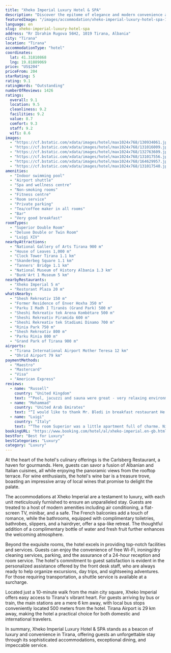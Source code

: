 ```yaml
---
title: "Xheko Imperial Luxury Hotel & SPA"
description: "Discover the epitome of elegance and modern convenience at Xheko Imperial Luxury Hotel & SPA, a gem in the heart of Tirana, perfectly positioned close to the city's expansive park."
featuredImage: "/images/accommodation/xheko-imperial-luxury-hotel-spa-130934061.jpg"
language: en
slug: xheko-imperial-luxury-hotel-spa
address: "Rr Ibrahim Rugova 56H2, 1019 Tirana, Albania"
city: "Tirana"
location: "Tirana"
accommodationType: "hotel"
coordinates:
  lat: 41.31810868
  lng: 19.81889069
price: "US$204"
priceFrom: 204
starRating: 5
rating: 9.1
ratingWords: "Outstanding"
numberOfReviews: 1426
ratings:
  overall: 9.1
  location: 9.5
  cleanliness: 9.2
  facilities: 9.2
  value: 8.7
  comfort: 9.3
  staff: 9.2
  wifi: 8.6
images:
  - "https://cf.bstatic.com/xdata/images/hotel/max1024x768/130934061.jpg?k=96c14cafb333124087e33e506962ad31142b513d8f53e5e91a59518e8b4c96fd&o=&hp=1"
  - "https://cf.bstatic.com/xdata/images/hotel/max1024x768/131016009.jpg?k=276330e4bc64278b8e59336a9066e8440210a0e764c53cf04da29ed3029d5558&o=&hp=1"
  - "https://cf.bstatic.com/xdata/images/hotel/max1024x768/132763609.jpg?k=e92fda1a388dcc564616e388dc3fefdec62453aa8fcdd0c87979876311b8a1fc&o=&hp=1"
  - "https://cf.bstatic.com/xdata/images/hotel/max1024x768/131017556.jpg?k=46dee83a81ecbdd9d68e9c1c4ef51ea2051f75f39e33b32f17dfa75610975d0e&o=&hp=1"
  - "https://cf.bstatic.com/xdata/images/hotel/max1024x768/164629957.jpg?k=42f6a848b461dd9248afa764acc0f4a6b2e5d33cb70983893d1f0c64454ad5d9&o=&hp=1"
  - "https://cf.bstatic.com/xdata/images/hotel/max1024x768/131017540.jpg?k=95cd1a3059a066bddd08ded3857489b7c6be5b2f86c6447c11d563677f8a350c&o=&hp=1"
amenities:
  - "Indoor swimming pool"
  - "Airport shuttle"
  - "Spa and wellness centre"
  - "Non-smoking rooms"
  - "Fitness centre"
  - "Room service"
  - "Private parking"
  - "Tea/coffee maker in all rooms"
  - "Bar"
  - "Very good breakfast"
roomTypes:
  - "Superior Double Room"
  - "Deluxe Double or Twin Room"
  - "Luigi XIV"
nearbyAttractions:
  - "National Gallery of Arts Tirana 900 m"
  - "House of Leaves 1,000 m"
  - "Clock Tower Tirana 1.1 km"
  - "Skanderbeg Square 1.1 km"
  - "Tanners' Bridge 1.1 km"
  - "National Museum of History Albania 1.3 km"
  - "Bunk'Art 1 Museum 5 km"
nearbyRestaurants:
  - "Xheko Imperial 5 m"
  - "Restorant Plaza 20 m"
whatsNearby:
  - "Shesh Rekreativ 150 m"
  - "Former Residence of Enver Hoxha 350 m"
  - "Parku I Madh I Tiranës (Grand Park) 500 m"
  - "Sheshi Rekreativ tek Arena Kombëtare 500 m"
  - "Sheshi Rekreativ Piramida 600 m"
  - "Sheshi Rekreativ tek Stadiumi Dinamo 700 m"
  - "Rinia Park 750 m"
  - "Shesh Rekreativ 800 m"
  - "Parku Rinia 800 m"
  - "Grand Park of Tirana 900 m"
airports:
  - "Tirana International Airport Mother Teresa 12 km"
  - "Ohrid Airport 79 km"
paymentMethods:
  - "Maestro"
  - "Mastercard"
  - "Visa"
  - "American Express"
reviews:
  - name: "Russell"
    country: "United Kingdom"
    text: "“Pool, jacuzzi and sauna were great - very relaxing environment. Gym was reasonable for a hotel, they had a bench and a reasonable amount of machines/weights. Staff were friendly. Room was clean and relatively large.”"
  - name: "Mohammad"
    country: "United Arab Emirates"
    text: "“I would like to thank Mr. Bledi in breakfast restaurant He is a very respectable person also the reception staff Extremely cooperative..... Mr mohammad alshatti from Kuwait”"
  - name: "Luigi"
    country: "Italy"
    text: "“The room Superior was a little apartment full of charme. Nice Jacuzzi, huge double bed, spa included.”"
bookingURL: "https://www.booking.com/hotel/al/xheko-imperial.en-gb.html?aid=8035640"
bestFor: "Best for Luxury"
bestCategories: "Luxury"
category: "Luxury"
---
```


At the heart of the hotel's culinary offerings is the Carlsberg Restaurant, a haven for gourmands. Here, guests can savor a fusion of Albanian and Italian cuisines, all while enjoying the panoramic views from the rooftop terrace. For wine enthusiasts, the hotel's wine bar is a treasure trove, boasting an impressive array of local wines that promise to delight the palate.

The accommodations at Xheko Imperial are a testament to luxury, with each unit meticulously furnished to ensure an unparalleled stay. Guests are treated to a host of modern amenities including air conditioning, a flat-screen TV, minibar, and a safe. The French balconies add a touch of romance, while the bathrooms, equipped with complimentary toiletries, bathrobes, slippers, and a hairdryer, offer a spa-like retreat. The thoughtful addition of a complimentary bottle of water and fresh fruit further enhances the welcoming atmosphere.

Beyond the exquisite rooms, the hotel excels in providing top-notch facilities and services. Guests can enjoy the convenience of free Wi-Fi, ironing/dry cleaning services, parking, and the assurance of a 24-hour reception and room service. The hotel's commitment to guest satisfaction is evident in the personalized assistance offered by the front desk staff, who are always ready to help organize excursions, day trips, and sightseeing adventures. For those requiring transportation, a shuttle service is available at a surcharge.

Located just a 10-minute walk from the main city square, Xheko Imperial offers easy access to Tirana's vibrant heart. For guests arriving by bus or train, the main stations are a mere 6 km away, with local bus stops conveniently located 500 meters from the hotel. Tirana Airport is 29 km away, making the hotel a practical choice for both domestic and international travelers.

In summary, Xheko Imperial Luxury Hotel & SPA stands as a beacon of luxury and convenience in Tirana, offering guests an unforgettable stay through its sophisticated accommodations, exceptional dining, and impeccable service.